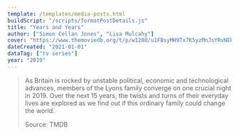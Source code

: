 ```yaml
---
template: /templates/media-posts.html
buildScript: "/scripts/formatPostDetails.js"
title: "Years and Years"
author: ["Simon Cellan Jones", "Lisa Mulcahy"]
cover: "https://www.themoviedb.org/t/p/w1280/u1FBsyMH9Tx7K5yzMnJsYRvNEKQ.jpg"
dateCreated: "2021-01-01"
dataTag: ["tv series"]
year: "2019"
---
```


> As Britain is rocked by unstable political, economic and technological advances, members of the Lyons family converge on one crucial night in 2019. Over the next 15 years, the twists and turns of their everyday lives are explored as we find out if this ordinary family could change the world.
>
> Source: TMDB
